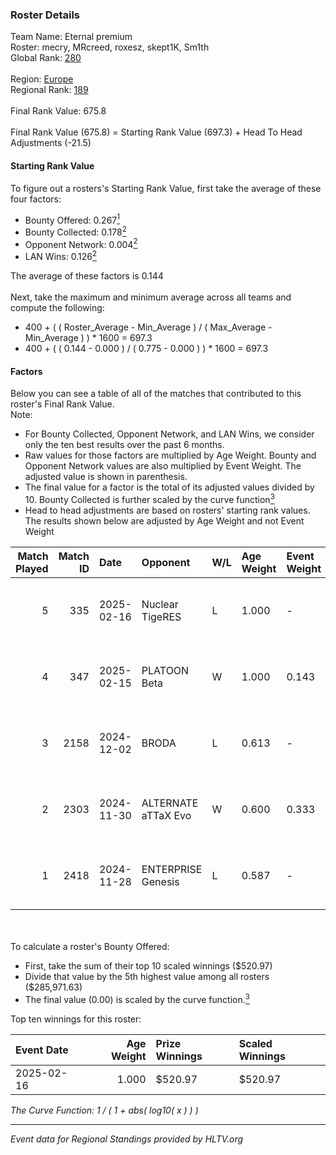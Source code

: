 ### Roster Details<br />
Team Name: Eternal premium<br />
Roster: mecry, MRcreed, roxesz, skept1K, Sm1th<br />
Global Rank: [280](../../standings_global_2025_02_28.md)<br />
<br />
Region: [Europe]( ../../standings_europe_2025_02_28.md)<br />
Regional Rank: [189]( ../../standings_europe_2025_02_28.md)<br />
<br />
Final Rank Value:  675.8<br />
<br />
Final Rank Value (675.8) = Starting Rank Value (697.3) + Head To Head Adjustments (-21.5)<br />

#### Starting Rank Value<br />
To figure out a rosters's Starting Rank Value, first take the average of these four factors:<br />
- Bounty Offered: 0.267[<sup>1</sup>](#table2)
- Bounty Collected: 0.178[<sup>2</sup>](#table1)
- Opponent Network: 0.004[<sup>2</sup>](#table1)
- LAN Wins: 0.126[<sup>2</sup>](#table1)

The average of these factors is 0.144<br />
<br />
Next, take the maximum and minimum average across all teams and compute the following:<br />
- 400 + ( ( Roster_Average - Min_Average ) / ( Max_Average - Min_Average ) ) * 1600 = 697.3
- 400 + ( ( 0.144 - 0.000 ) / ( 0.775 - 0.000 ) ) * 1600 = 697.3


#### Factors<br />
Below you can see a table of all of the matches that contributed to this roster's Final Rank Value.<br />
Note:<br />

- For Bounty Collected, Opponent Network, and LAN Wins, we consider only the ten best results over the past 6 months.
- Raw values for those factors are multiplied by Age Weight. Bounty and Opponent Network values are also multiplied by Event Weight. The adjusted value is shown in parenthesis.
- The final value for a factor is the total of its adjusted values divided by 10. Bounty Collected is further scaled by the curve function[<sup>3</sup>](#curveFunction)
- Head to head adjustments are based on rosters' starting rank values. The results shown below are adjusted by Age Weight and not Event Weight
<span id="table1"></span><br />


| Match Played | Match ID | Date       | Opponent            | W/L | Age Weight | Event Weight | Bounty Collected | Opponent Network | LAN Wins  | H2H Adj. | Roster                                  |
| -: | -: | :- | :- | :- | :- | :- | :- | :- | :- | -: | :- |
|            5 |      335 | 2025-02-16 | Nuclear TigeRES     | L   | 1.000      | -            | -                | -                | -         |   -10.68 | mecry, MRcreed, roxesz, skept1K, Sm1th  |
|            4 |      347 | 2025-02-15 | PLATOON Beta        | W   | 1.000      | 0.143        | 0.000 (0.000)    | 0.000 (0.000)    | 1 (1.000) |     5.27 | mecry, MRcreed, roxesz, skept1K, Sm1th  |
|            3 |     2158 | 2024-12-02 | BRODA               | L   | 0.613      | -            | -                | -                | -         |   -14.18 | lasfas, mecry, MRcreed, Netrix, skept1K |
|            2 |     2303 | 2024-11-30 | ALTERNATE aTTaX Evo | W   | 0.600      | 0.333        | 0.001 (0.000)    | 0.200 (0.040)    | 0 (0.000) |     7.83 | lasfas, mecry, MRcreed, Netrix, skept1K |
|            1 |     2418 | 2024-11-28 | ENTERPRISE Genesis  | L   | 0.587      | -            | -                | -                | -         |    -9.75 | lasfas, mecry, MRcreed, Netrix, skept1K |

<br />
<span id="table2"></span><br />
To calculate a roster's Bounty Offered:<br />

- First, take the sum of their top 10 scaled winnings ($520.97)
- Divide that value by the 5th highest value among all rosters ($285,971.63)
- The final value (0.00) is scaled by the curve function.[<sup>3</sup>](#curveFunction)

Top ten winnings for this roster:<br />

| Event Date | Age Weight | Prize Winnings | Scaled Winnings |
| :- | -: | :- | :- |
| 2025-02-16 |      1.000 | $520.97        | $520.97         |


<span id="curveFunction"></span>_The Curve Function: 1 / ( 1 + abs( log10( x ) ) )_<br />

---
_Event data for Regional Standings provided by HLTV.org_<br />
